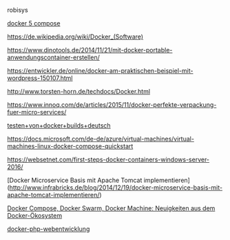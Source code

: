 
robisys

[docker 5 compose ](https://www.ab-heute-programmieren.de/docker-teil-5-docker-compose-fuer-mehrere-container/)

https://de.wikipedia.org/wiki/Docker_(Software)

https://www.dinotools.de/2014/11/21/mit-docker-portable-anwendungscontainer-erstellen/

https://entwickler.de/online/docker-am-praktischen-beispiel-mit-wordpress-150107.html

http://www.torsten-horn.de/techdocs/Docker.html

https://www.innoq.com/de/articles/2015/11/docker-perfekte-verpackung-fuer-micro-services/

[testen+von+docker+builds+deutsch](https://www.google.com/search?hl=de&as_q=Testen+von+docker+builds+deutsch&as_epq=&as_oq=&as_eq=&as_nlo=&as_nhi=&lr=lang_de&cr=&as_qdr=all&as_sitesearch=&as_occt=any&safe=images&as_filetype=&as_rights=#q=Testen+von+docker+builds+deutsch&lr=lang_de&hl=de&as_qdr=all&tbs=lr:lang_1de&start=10&*)


https://docs.microsoft.com/de-de/azure/virtual-machines/virtual-machines-linux-docker-compose-quickstart

https://websetnet.com/first-steps-docker-containers-windows-server-2016/

[Docker Microservice Basis mit Apache Tomcat implementieren] (http://www.infrabricks.de/blog/2014/12/19/docker-microservice-basis-mit-apache-tomcat-implementieren/)

[Docker Compose, Docker Swarm, Docker Machine: Neuigkeiten aus dem Docker-Ökosystem](https://jaxenter.de/docker-compose-docker-swarm-docker-machine-neuigkeiten-aus-dem-docker-oekosystem-39137)

[docker-php-webentwicklung](http://prooph-software.de/blog/docker-php-webentwicklung.html)

